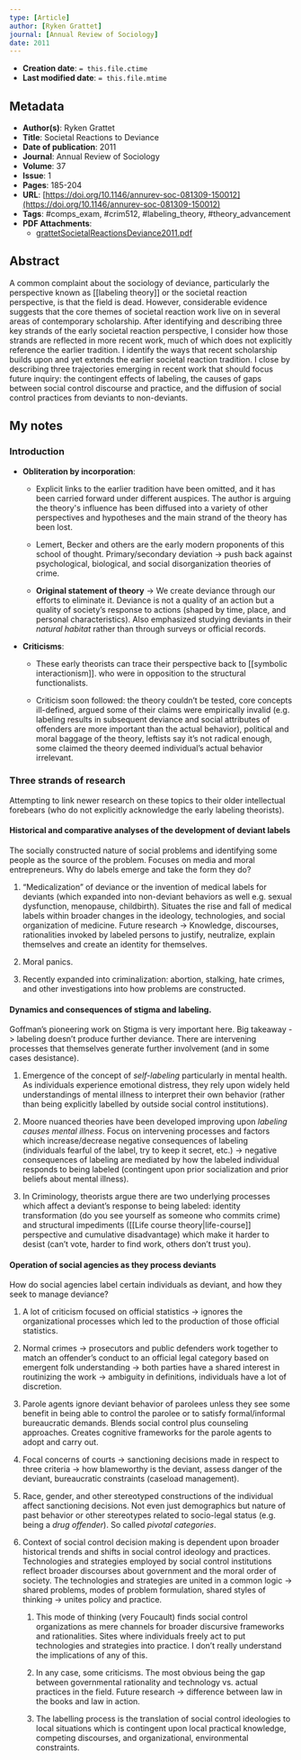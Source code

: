 ```yaml
---
type: [Article]
author: [Ryken Grattet]
journal: [Annual Review of Sociology]
date: 2011
---
```


* **Creation date**: `= this.file.ctime`
* **Last modified date**: `= this.file.mtime`

## Metadata

* **Author(s)**: Ryken Grattet
* **Title**: Societal Reactions to Deviance
* **Date of publication**: 2011
* **Journal**: Annual Review of Sociology
* **Volume**: 37
* **Issue**: 1
* **Pages**: 185-204
* **URL**: [https://doi.org/10.1146/annurev-soc-081309-150012](https://doi.org/10.1146/annurev-soc-081309-150012)
* **Tags**: #comps_exam, #crim512, #labeling_theory, #theory_advancement
* **PDF Attachments**:
  * [grattetSocietalReactionsDeviance2011.pdf](zotero://open-pdf/library/items/S8FZ6LXJ)

## Abstract

A common complaint about the sociology of deviance, particularly the perspective known as [[labeling theory]] or the societal reaction perspective, is that the field is dead. However, considerable evidence suggests that the core themes of societal reaction work live on in several areas of contemporary scholarship. After identifying and describing three key strands of the early societal reaction perspective, I consider how those strands are reflected in more recent work, much of which does not explicitly reference the earlier tradition. I identify the ways that recent scholarship builds upon and yet extends the earlier societal reaction tradition. I close by describing three trajectories emerging in recent work that should focus future inquiry: the contingent effects of labeling, the causes of gaps between social control discourse and practice, and the diffusion of social control practices from deviants to non-deviants.

## My notes

### Introduction

* **Obliteration by incorporation**:
  
	* Explicit links to the earlier tradition have been omitted, and it has been carried forward under different auspices. The author is arguing the theory's influence has been diffused into a variety of other perspectives and hypotheses and the main strand of the theory has been lost.

	* Lemert, Becker and others are the early modern proponents of this school of thought. Primary/secondary deviation -> push back against psychological, biological, and social disorganization theories of crime.

	* **Original statement of theory** -> We create deviance through our efforts to eliminate it. Deviance is not a quality of an action but a quality of society’s response to actions (shaped by time, place, and personal characteristics). Also emphasized studying deviants in their *natural habitat* rather than through surveys or official records.
	  
* **Criticisms**:
  
	* These early theorists can trace their perspective back to [[symbolic interactionism]]. who were in opposition to the structural functionalists.

	* Criticism soon followed: the theory couldn’t be tested, core concepts ill-defined, argued some of their claims were empirically invalid (e.g. labeling results in subsequent deviance and social attributes of offenders are more important than the actual behavior), political and moral baggage of the theory, leftists say it’s not radical enough, some claimed the theory deemed individual’s actual behavior irrelevant.
  
### Three strands of research

Attempting to link newer research on these topics to their older intellectual forebears (who do not explicitly acknowledge the early labeling theorists).

#### Historical and comparative analyses of the development of deviant labels

The socially constructed nature of social problems and identifying some people as the source of the problem. Focuses on media and moral entrepreneurs. Why do labels emerge and take the form they do?

1. “Medicalization” of deviance or the invention of medical labels for deviants (which expanded into non-deviant behaviors as well e.g. sexual dysfunction, menopause, childbirth). Situates the rise and fall of medical labels within broader changes in the ideology, technologies, and social organization of medicine. Future research -> Knowledge, discourses, rationalities invoked by labeled persons to justify, neutralize, explain themselves and create an identity for themselves.

2. Moral panics.

3. Recently expanded into criminalization: abortion, stalking, hate crimes, and other investigations into how problems are constructed.
    
#### Dynamics and consequences of stigma and labeling.

Goffman’s pioneering work on Stigma is very important here. Big takeaway -> labeling doesn’t produce further deviance. There are intervening processes that themselves generate further involvement (and in some cases desistance).

1. Emergence of the concept of *self-labeling* particularly in mental health. As individuals experience emotional distress, they rely upon widely held understandings of mental illness to interpret their own behavior (rather than being explicitly labelled by outside social control institutions).

2. Moore nuanced theories have been developed improving upon *labeling causes mental illness*. Focus on intervening processes and factors which increase/decrease negative consequences of labeling (individuals fearful of the label, try to keep it secret, etc.) -> negative consequences of labeling are mediated by how the labeled individual responds to being labeled (contingent upon prior socialization and prior beliefs about mental illness).

3. In Criminology, theorists argue there are two underlying processes which affect a deviant’s response to being labeled: identity transformation (do you see yourself as someone who commits crime) and structural impediments ([[Life course theory|life-course]] perspective and cumulative disadvantage) which make it harder to desist (can’t vote, harder to find work, others don’t trust you).
    
#### Operation of social agencies as they process deviants

How do social agencies label certain individuals as deviant, and how they seek to manage deviance?

1. A lot of criticism focused on official statistics -> ignores the organizational processes which led to the production of those official statistics.

2. Normal crimes -> prosecutors and public defenders work together to match an offender’s conduct to an official legal category based on emergent folk understanding -> both parties have a shared interest in routinizing the work -> ambiguity in definitions, individuals have a lot of discretion.

3. Parole agents ignore deviant behavior of parolees unless they see some benefit in being able to control the parolee or to satisfy formal/informal bureaucratic demands. Blends social control plus counseling approaches. Creates cognitive frameworks for the parole agents to adopt and carry out.

4. Focal concerns of courts -> sanctioning decisions made in respect to three criteria -> how blameworthy is the deviant, assess danger of the deviant, bureaucratic constraints (caseload management).

5. Race, gender, and other stereotyped constructions of the individual affect sanctioning decisions. Not even just demographics but nature of past behavior or other stereotypes related to socio-legal status (e.g. being a *drug offender*). So called *pivotal categories*.
    
6. Context of social control decision making is dependent upon broader historical trends and shifts in social control ideology and practices. Technologies and strategies employed by social control institutions reflect broader discourses about government and the moral order of society. The technologies and strategies are united in a common logic -> shared problems, modes of problem formulation, shared styles of thinking -> unites policy and practice.
   
	1. This mode of thinking (very Foucault) finds social control organizations as mere channels for broader discursive frameworks and rationalities. Sites where individuals freely act to put technologies and strategies into practice. I don’t really understand the implications of any of this.

	2. In any case, some criticisms. The most obvious being the gap between governmental rationality and technology vs. actual practices in the field. Future research -> difference between law in the books and law in action.

	3. The labelling process is the translation of social control ideologies to local situations which is contingent upon local practical knowledge, competing discourses, and organizational, environmental constraints.
